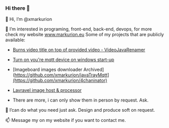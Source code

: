 ### Hi there 👋
👋 Hi, I’m @xmarkurion

👀 I’m interested in programing, front-end, back-end, devops, for more check my website www.markurion.eu
Some of my projects that are publicly available:
<br>
- [Burns video title on top of provided video - VideoJavaRenamer](https://github.com/xmarkurion/videoJavaRenamer)
- [Turn on you're mqtt device on windows start-up](https://github.com/xmarkurion/javaTrayMqtt)
- [Imageboard images downloader Archived](https://github.com/xmarkurion/javaTrayMqtt](https://github.com/xmarkurion/4chaninator)
- [Lavravel image host & processor](https://github.com/xmarkurion/cdn)

- There are more, i can only show them in person by request. Ask. 

🌱 I’can do what you need just ask. Design and produce soft on request.

📫 Message my on my website if you want to contact me.
<!--
**xmarkurion/xmarkurion** is a ✨ _special_ ✨ repository because its `README.md` (this file) appears on your GitHub profile.

Here are some ideas to get you started:

- 🔭 I’m currently working on ...
- 🌱 I’m currently learning ...
- 👯 I’m looking to collaborate on ...
- 🤔 I’m looking for help with ...
- 💬 Ask me about ...
- 📫 How to reach me: ...
- 😄 Pronouns: ...
- ⚡ Fun fact: ...
💞️
-->
